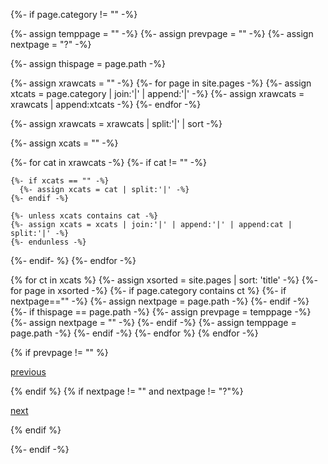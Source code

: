 {%- if page.category != "" -%}

{%- assign temppage = "" -%}
{%- assign prevpage = "" -%}
{%- assign nextpage = "?" -%}

{%- assign thispage = page.path -%}

{%- assign xrawcats = "" -%}
{%- for page in site.pages -%}
  {%- assign xtcats = page.category | join:'|' | append:'|' -%}
  {%- assign xrawcats = xrawcats | append:xtcats -%}
{%- endfor -%}

{%- assign xrawcats = xrawcats | split:'|' | sort -%}

{%- assign xcats = "" -%}

{%- for cat in xrawcats -%}
  {%- if cat != "" -%}

    {%- if xcats == "" -%}
      {%- assign xcats = cat | split:'|' -%}
    {%- endif -%}

    {%- unless xcats contains cat -%}
    {%- assign xcats = xcats | join:'|' | append:'|' | append:cat | split:'|' -%}
    {%- endunless -%}
  {%- endif- %}
{%- endfor -%}



{% for ct in xcats %}
  {%- assign xsorted = site.pages | sort: 'title' -%}
  {%- for page in xsorted -%}
    {%- if page.category contains ct %}
      {%- if nextpage=="" -%}
        {%- assign nextpage = page.path -%}
      {%- endif -%}
      {%- if thispage == page.path -%}
        {%- assign prevpage = temppage -%}
        {%- assign nextpage = "" -%}
      {%- endif -%}
      {%- assign temppage = page.path  -%}
    {%- endif -%}
  {%- endfor %}
{% endfor -%}



{% if prevpage != "" %}
  <p><a href="{{ prevpage | replace: '.md','' }}">previous</a></p>
{% endif %}
{% if nextpage != ""  and nextpage != "?"%}
  <p><a href="{{ nextpage | replace: '.md','' }}">next</a></p>
{% endif %}

{%- endif -%}

